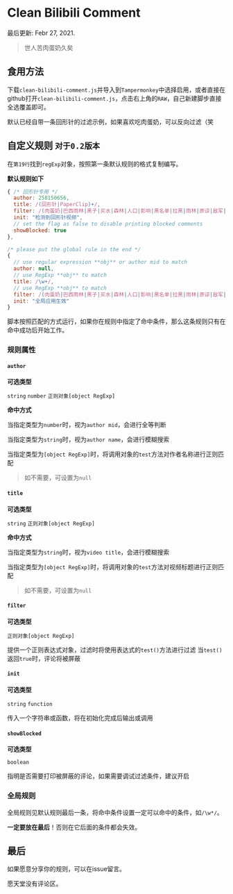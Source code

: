 # Clean Bilibili Comment
最后更新: Febr 27, 2021.

> 世人苦肉蛋奶久矣

## 食用方法
下载`clean-bilibili-comment.js`并导入到`Tampermonkey`中选择启用，或者直接在github打开`clean-bilibili-comment.js`，点击右上角的`RAW`，自己新建脚步直接全选覆盖即可。

默认已经自带一条回形针的过滤示例，如果喜欢吃肉蛋奶，可以反向过滤（笑

## 自定义规则 `对于0.2版本`
在`第19行`找到`regExp`对象，按照第一条默认规则的格式复制编写。

**默认规则如下**
```js
{ /* 回形针专用 */
  author: 258150656,
  title: /(回形针|PaperClip)+/,
  filter: /(肉蛋奶|巴西雨林|黑子|买水|森林|人口|影响|黑名单|拉黑|雨林|原谅|敌军|毁掉|垄断|监控|打钱)+/,
  init: "检测到回形针视频",
  // set the flag as false to disable printing blocked comments
  showBlocked: true
},

/* please put the global rule in the end */
{
  // use regular expression **obj** or author mid to match
  author: null,
  // use RegExp **obj** to match
  title: /\w+/,
  // use RegExp **obj** to match
  filter: /(肉蛋奶|巴西雨林|黑子|买水|森林|人口|影响|黑名单|拉黑|雨林|原谅|敌军|毁掉|垄断|监控|打钱|水军)+/,
  init: "全局应用生效"
}
```
脚本按照匹配的方式运行，如果你在规则中指定了命中条件，那么这条规则只有在命中成功后开始工作。

### 规则属性
#### `author`
**可选类型**

`string` `number` `正则对象[object RegExp]`

**命中方式**

当指定类型为`number`时，视为`author mid`，会进行全等判断

当指定类型为`string`时，视为`author name`，会进行模糊搜索

当指定类型为`[object RegExp]`时，将调用对象的`test`方法对作者名称进行正则匹配

> 如不需要，可设置为`null`

#### `title`
**可选类型**

`string` `正则对象[object RegExp]`

**命中方式**

当指定类型为`string`时，视为`video title`，会进行模糊搜索

当指定类型为`[object RegExp]`时，将调用对象的`test`方法对视频标题进行正则匹配

> 如不需要，可设置为`null`

#### `filter`
**可选类型**

`正则对象[object RegExp]`

提供一个正则表达式对象，过滤时将使用表达式的`test()`方法进行过滤
当`test()`返回`true`时，评论将被屏蔽

#### `init`
**可选类型**

`string` `function`

传入一个字符串或函数，将在初始化完成后输出或调用

#### `showBlocked`
**可选类型**

`boolean`

指明是否需要打印被屏蔽的评论，如果需要调试过滤条件，建议开启

### 全局规则
全局规则见默认规则最后一条，将命中条件设置一定可以命中的条件，如`/\w*/`。

**一定要放在最后**！否则在它后面的条件都会失效。

## 最后
如果愿意分享你的规则，可以在issue留言。

愿天堂没有评论区。